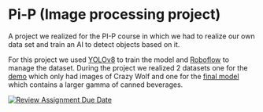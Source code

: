 # Pi-P (Image processing project)
A project we realized for the PI-P course in which we had to realize our own data set and train an AI to detect objects based on it.

For this project we used [YOLOv8](https://github.com/ultralytics/ultralytics) to train the model and [Roboflow](https://roboflow.com) to manage the dataset.
  During the project we realized 2 datasets one for the [demo](https://universe.roboflow.com/pi-ulvcg/crazy-wolf) which only had images of Crazy Wolf and one for the [final model](https://universe.roboflow.com/pi-ulvcg/crazy-wolf) which contains a larger gamma of canned beverages.

  [![Review Assignment Due Date](https://classroom.github.com/assets/deadline-readme-button-24ddc0f5d75046c5622901739e7c5dd533143b0c8e959d652212380cedb1ea36.svg)](https://classroom.github.com/a/p1z0_xZ_)